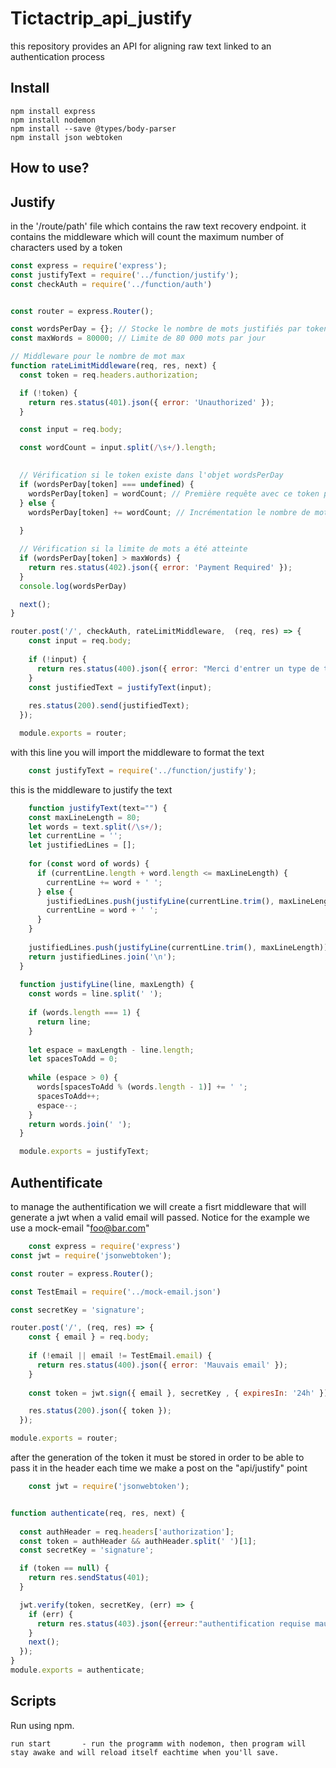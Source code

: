 # Tictactrip_api_justify

this repository provides an API for aligning raw text linked to an authentication process

## Install

```
npm install express
npm install nodemon
npm install --save @types/body-parser
npm install json webtoken
```

## How to use?
## Justify


in the '/route/path' file which contains the raw text recovery endpoint. it contains the middleware which will count the maximum number of characters used by a token

```javascript
const express = require('express');
const justifyText = require('../function/justify');
const checkAuth = require('../function/auth')


const router = express.Router();

const wordsPerDay = {}; // Stocke le nombre de mots justifiés par token
const maxWords = 80000; // Limite de 80 000 mots par jour

// Middleware pour le nombre de mot max
function rateLimitMiddleware(req, res, next) {
  const token = req.headers.authorization;

  if (!token) {
    return res.status(401).json({ error: 'Unauthorized' });
  }

  const input = req.body;

  const wordCount = input.split(/\s+/).length;
 

  // Vérification si le token existe dans l'objet wordsPerDay
  if (wordsPerDay[token] === undefined) {
    wordsPerDay[token] = wordCount; // Première requête avec ce token pour la journée
  } else {
    wordsPerDay[token] += wordCount; // Incrémentation le nombre de mots justifiés avec ce token
    
  }

  // Vérification si la limite de mots a été atteinte
  if (wordsPerDay[token] > maxWords) {
    return res.status(402).json({ error: 'Payment Required' });
  }
  console.log(wordsPerDay)

  next();
}

router.post('/', checkAuth, rateLimitMiddleware,  (req, res) => {
    const input = req.body;
  
    if (!input) {
      return res.status(400).json({ error: "Merci d'entrer un type de texte correct" });
    }
    const justifiedText = justifyText(input);
  
    res.status(200).send(justifiedText);
  });

  module.exports = router;
```
with this line you will import the middleware to format the text

```javascript
    const justifyText = require('../function/justify');
```
this is the middleware to justify the text
```javascript
    function justifyText(text="") {
    const maxLineLength = 80;
    let words = text.split(/\s+/);
    let currentLine = '';
    let justifiedLines = [];
  
    for (const word of words) {
      if (currentLine.length + word.length <= maxLineLength) {
        currentLine += word + ' ';
      } else {
        justifiedLines.push(justifyLine(currentLine.trim(), maxLineLength));
        currentLine = word + ' ';
      }
    }
  
    justifiedLines.push(justifyLine(currentLine.trim(), maxLineLength));
    return justifiedLines.join('\n');
  }
  
  function justifyLine(line, maxLength) {
    const words = line.split(' ');
  
    if (words.length === 1) {
      return line;
    }
  
    let espace = maxLength - line.length;
    let spacesToAdd = 0;
  
    while (espace > 0) {
      words[spacesToAdd % (words.length - 1)] += ' ';
      spacesToAdd++;
      espace--;
    }
    return words.join(' ');
  }

  module.exports = justifyText;
```

## Authentificate
to manage the authentification we will create a fisrt middleware that will generate a jwt when a valid email will passed. Notice for the example we use a mock-email "foo@bar.com"

```javascript
    const express = require('express')
const jwt = require('jsonwebtoken');

const router = express.Router();

const TestEmail = require('../mock-email.json')

const secretKey = 'signature'; 

router.post('/', (req, res) => {
    const { email } = req.body;
  
    if (!email || email != TestEmail.email) {
      return res.status(400).json({ error: 'Mauvais email' });
    }
  
    const token = jwt.sign({ email }, secretKey , { expiresIn: '24h' });

    res.status(200).json({ token });
  });

module.exports = router;
```

after the generation of the token it must be stored in order to be able to pass it in the header each time we make a post on the "api/justify" point
```javascript
    const jwt = require('jsonwebtoken');


function authenticate(req, res, next) {
 
  const authHeader = req.headers['authorization'];
  const token = authHeader && authHeader.split(' ')[1];
  const secretKey = 'signature'; 

  if (token == null) {
    return res.sendStatus(401);
  }

  jwt.verify(token, secretKey, (err) => {
    if (err) {
      return res.status(403).json({erreur:"authentification requise mauvais token"});
    }
    next();
  });
}
module.exports = authenticate;

```
## Scripts

Run using npm.

    run start       - run the programm with nodemon, then program will stay awake and will reload itself eachtime when you'll save.


